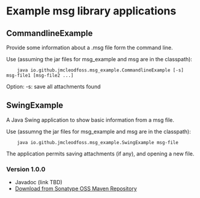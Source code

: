 # Example msg library applications
## CommandlineExample
Provide some information about a .msg file form the command line.

Use (assuming the jar files for msg_example and msg are in the classpath):

        java io.github.jmcleodfoss.msg_example.CommandlineExample [-s] msg-file1 [msg-file2 ...]

Option:
        -s: save all attachments found

## SwingExample
A Java Swing application to show basic information from a msg file.

Use (assumng the jar files for msg_example and msg are in the classpath):

        java io.github.jmcleodfoss.msg_example.SwingExample msg-file

The application permits saving attachments (if any), and opening a new file.

### Version 1.0.0
* Javadoc (link TBD)
* [Download from Sonatype OSS Maven Repository](https://repo1.maven.org/maven2/io/github/jmcleodfoss/msg_example/1.0.0/msg_example-1.0.0.jar)
